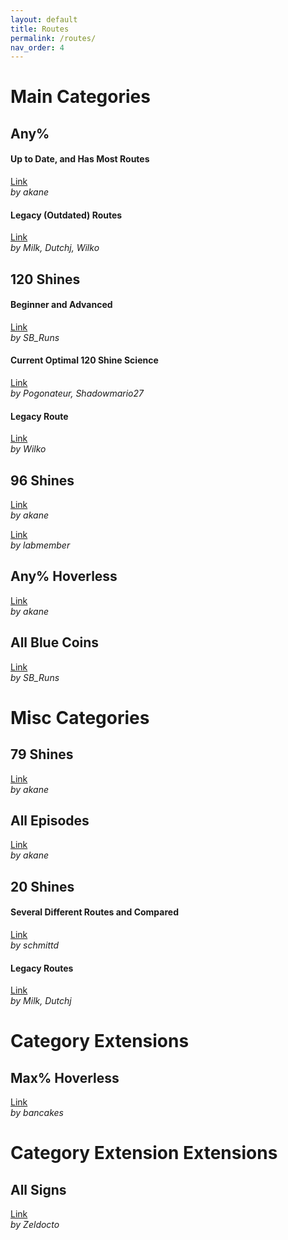 ```yaml
---
layout: default
title: Routes
permalink: /routes/
nav_order: 4
---
```


# Main Categories 

## Any%  
#### Up to Date, and Has Most Routes
[Link](https://docs.google.com/spreadsheets/d/1_YA7xzNsG1JgCPHRJEKPGEIQGD_0Dp6e5HD_lvV5uvE/edit?gid=0#gid=0)  
*by akane*  

#### Legacy (Outdated) Routes
[Link](https://docs.google.com/spreadsheets/d/19wxG81nHkHlGVPRJZJKp8VcxSeGbRZnKmR9lN7jJSwM/edit#gid=1743316251)  
*by Milk, Dutchj, Wilko*  

## 120 Shines  
#### Beginner and Advanced
[Link](https://docs.google.com/spreadsheets/d/1RYgVH24OCRzEurlxePwU7Ltt-mtNuSK5yHYcrjiRAKI/edit?gid=148575540#gid=148575540)  
*by SB_Runs*

#### Current Optimal 120 Shine Science
[Link](https://docs.google.com/spreadsheets/d/1Vn-sqezuHox5zx9SgHWstKIR7_3CJ2hrVmzPl95Sa0U/edit?gid=1339267160#gid=1339267160)  
*by Pogonateur, Shadowmario27*

#### Legacy Route  
[Link](https://docs.google.com/spreadsheets/d/1I2gojd6k2-fiDhW92VFG7C6_-CpGjrDS3H2ai8knDEg/edit#gid=0)  
*by Wilko*

## 96 Shines  
[Link](https://docs.google.com/spreadsheets/d/1_YA7xzNsG1JgCPHRJEKPGEIQGD_0Dp6e5HD_lvV5uvE/edit?gid=1404316461#gid=1404316461)  
*by akane*

[Link](https://pastebin.com/GCVd69N8)  
*by labmember*  

## Any% Hoverless  
[Link](https://docs.google.com/spreadsheets/d/1_YA7xzNsG1JgCPHRJEKPGEIQGD_0Dp6e5HD_lvV5uvE/edit?gid=703176559#gid=703176559)  
*by akane*  

## All Blue Coins  
[Link](https://docs.google.com/spreadsheets/d/1y_VvwcecK4O2TzQZbo9z4uDX6y61jUJKUdx82QRyxcA/edit?gid=0#gid=0)  
*by SB_Runs*

# Misc Categories

## 79 Shines 
[Link](https://docs.google.com/spreadsheets/d/1_YA7xzNsG1JgCPHRJEKPGEIQGD_0Dp6e5HD_lvV5uvE/edit?gid=1274031008#gid=1274031008)  
*by akane*  

## All Episodes  
[Link](https://docs.google.com/spreadsheets/d/1_YA7xzNsG1JgCPHRJEKPGEIQGD_0Dp6e5HD_lvV5uvE/edit?gid=1274031008#gid=1274031008)  
*by akane*

## 20 Shines  
#### Several Different Routes and Compared
[Link](https://docs.google.com/spreadsheets/d/17A-sxmSBVKzGtyZBUG33MBM68OLYCcUVEvRRecV0vGo/edit?gid=0#gid=0)  
*by schmittd*  

#### Legacy Routes  
[Link](https://docs.google.com/spreadsheets/d/19wxG81nHkHlGVPRJZJKp8VcxSeGbRZnKmR9lN7jJSwM/edit#gid=892750369)  
*by Milk, Dutchj*

# Category Extensions

## Max% Hoverless  
[Link](https://docs.google.com/spreadsheets/d/1xbp-U7aAu9WN2HquHgFWNPBahA2thGEg9_LzJGxSP2s/edit?gid=0#gid=0)  
*by bancakes*

# Category Extension Extensions  

## All Signs  
[Link](https://www.notion.so/The-Signs-in-Super-Mario-Sunshine-65e463313d4b4bcaa701ad2864731ae0?pvs=4)  
*by Zeldocto*  
